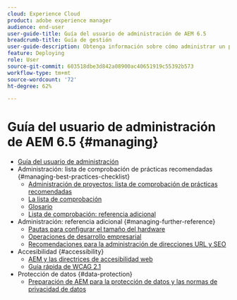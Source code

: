 ```yaml
---
cloud: Experience Cloud
product: adobe experience manager
audience: end-user
user-guide-title: Guía del usuario de administración de AEM 6.5
breadcrumb-title: Guía de gestión
user-guide-description: Obtenga información sobre cómo administrar un proyecto de AEM.
feature: Deploying
role: User
source-git-commit: 603518dbe3d842a08900ac40651919c55392b573
workflow-type: tm+mt
source-wordcount: '72'
ht-degree: 62%

---
```



# Guía del usuario de administración de AEM 6.5 {#managing}

+ [Guía del usuario de administración](home.md)
+ Administración: lista de comprobación de prácticas recomendadas {#managing-best-practices-checklist}
   + [Administración de proyectos: lista de comprobación de prácticas recomendadas](best-practices.md)
   + [La lista de comprobación](best-practices-checklist.md)
   + [Glosario](best-practices-glossary.md)
   + [Lista de comprobación: referencia adicional](best-practices-further-reference.md)
+ Administración: referencia adicional {#managing-further-reference}
   + [Pautas para configurar el tamaño del hardware ](hardware-sizing-guidelines.md)
   + [Operaciones de desarrollo empresarial ](enterprise-devops.md)
   + [Recomendaciones para la administración de direcciones URL y SEO ](seo-and-url-management.md)
+ Accesibilidad {#accessibility}
   + [AEM y las directrices de accesibilidad web ](web-accessibility.md)
   + [Guía rápida de WCAG 2.1](qg-wcag.md)
+ Protección de datos {#data-protection}
   + [Preparación de AEM para la protección de datos y las normas de privacidad de datos](data-protection-and-privacy.md)

